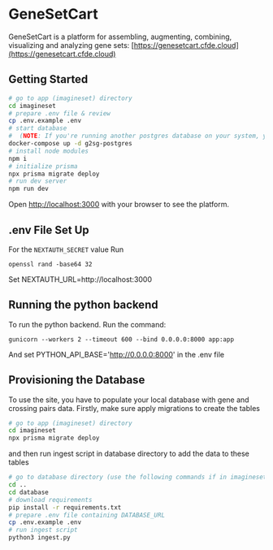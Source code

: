 # GeneSetCart
GeneSetCart is a platform for assembling, augmenting, combining, visualizing and analyzing gene sets: [https://genesetcart.cfde.cloud](https://genesetcart.cfde.cloud)

## Getting Started
```bash
# go to app (imagineset) directory
cd imagineset
# prepare .env file & review
cp .env.example .env
# start database
#  (NOTE: If you're running another postgres database on your system, you should turn it off as the ports will conflict)
docker-compose up -d g2sg-postgres
# install node modules
npm i
# initialize prisma
npx prisma migrate deploy
# run dev server
npm run dev
```

Open [http://localhost:3000](http://localhost:3000) with your browser to see the platform.

## .env File Set Up
For the `NEXTAUTH_SECRET` value
Run
```
openssl rand -base64 32
```
Set NEXTAUTH_URL=http://localhost:3000

## Running the python backend
To run the python backend. Run the command: 
``` 
gunicorn --workers 2 --timeout 600 --bind 0.0.0.0:8000 app:app
```
And set PYTHON_API_BASE='http://0.0.0.0:8000' in the .env file


## Provisioning the Database
To use the site, you have to populate your local database with gene and crossing pairs data. Firstly, make sure apply migrations to create the tables
```bash
# go to app (imagineset) directory
cd imagineset
npx prisma migrate deploy
```
and then run ingest script in database directory to add the data to these tables
```bash
# go to database directory (use the following commands if in imagineset directory):
cd ..
cd database
# download requirements
pip install -r requirements.txt
# prepare .env file containing DATABASE_URL
cp .env.example .env
# run ingest script
python3 ingest.py
```

